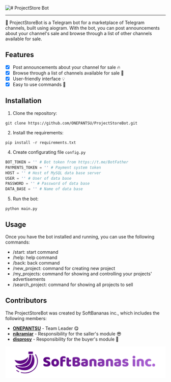 ![# ProjectStore Bot](https://github.com/ONEPANTSU/ProjectStoreBot/blob/main/psbot.svg)
___
🚀 ProjectStoreBot is a Telegram bot for a marketplace of Telegram channels, built using aiogram. With the bot, you can post announcements about your channel's sale and browse through a list of other channels available for sale.

## Features

- [X] Post announcements about your channel for sale 🔥
- [X] Browse through a list of channels available for sale 👀
- [X] User-friendly interface 💡
- [X] Easy to use commands 💪

## Installation
1. Clone the repository: 
```
git clone https://github.com/ONEPANTSU/ProjectStoreBot.git
```
2. Install the requirements:
```
pip install -r requirements.txt
```
4. Create configurating file `config.py`
```python
BOT_TOKEN = '' # Bot token from https://t.me/BotFather
PAYMENTS_TOKEN = '' # Payment system token
HOST = '' # Host of MySQL data base server
USER = '' # User of data base  
PASSWORD = '' # Password of data base
DATA_BASE = '' # Name of data base
```
5. Run the bot:
```
python main.py
``` 

## Usage
Once you have the bot installed and running, you can use the following commands:
- /start: start command
- /help: help command
- /back: back command
- /new_project: command for creating new project
- /my_projects: command for showing and controlling your projects' advertisements
- /search_project: command for showing all projects to sell 

## Contributors
The ProjectStoreBot was created by SoftBananas inc., which includes the following members:
- **[ONEPANTSU](https://github.com/ONEPANTSU)** - Team Leader 😋
- **[nikramiar](https://github.com/nikramiar)** - Responsibility for the saller's module 😎
- **[disprosy](https://github.com/disprosy)** - Responsibility for the buyer's module 🤪

![by SoftBannas inc.](https://github.com/ONEPANTSU/ONEPANTSU/blob/main/sbi_logo.svg)
